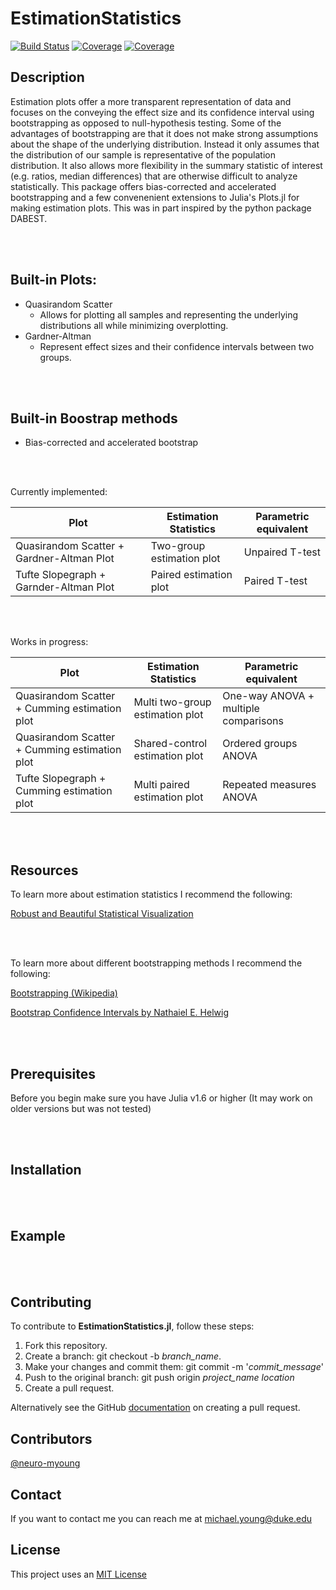 # EstimationStatistics

[![Build Status](https://ci.appveyor.com/api/projects/status/github/neuro-myoung/EstimationStatistics.jl?svg=true)](https://ci.appveyor.com/project/neuro-myoung/EstimationStatistics-jl)
[![Coverage](https://codecov.io/gh/neuro-myoung/EstimationStatistics.jl/branch/master/graph/badge.svg)](https://codecov.io/gh/neuro-myoung/EstimationStatistics.jl)
[![Coverage](https://coveralls.io/repos/github/neuro-myoung/EstimationStatistics.jl/badge.svg?branch=master)](https://coveralls.io/github/neuro-myoung/EstimationStatistics.jl?branch=master)


## Description
Estimation plots offer a more transparent representation of data and focuses on the conveying the effect size and its confidence interval using bootstrapping as opposed to null-hypothesis testing. Some of the advantages of bootstrapping are that it does not make strong assumptions about the shape of the underlying distribution. Instead it only assumes that the distribution of our sample is representative of the population distribution. It also allows more flexibility in the summary statistic of interest (e.g. ratios, median differences) that are otherwise difficult to analyze statistically. This package offers bias-corrected and accelerated bootstrapping and a few convenenient extensions to Julia's Plots.jl for making estimation plots. This was in part inspired by the python package DABEST. 

<br>
<br>

## Built-in Plots:

* Quasirandom Scatter
  * Allows for plotting all samples and representing the underlying distributions all while minimizing overplotting.
* Gardner-Altman
  * Represent effect sizes and their confidence intervals between two groups.

<br>
<br>

## Built-in Boostrap methods

* Bias-corrected and accelerated bootstrap

<br>
<br>

Currently implemented:

| Plot      | Estimation Statistics | Parametric equivalent |
| ----------- | ----------- | ---------- |
| Quasirandom Scatter + Gardner-Altman Plot | Two-group estimation plot |    Unpaired T-test    |
| Tufte Slopegraph + Garnder-Altman Plot | Paired estimation plot | Paired T-test        |

<br>
<br>

Works in progress:

| Plot      | Estimation Statistics | Parametric equivalent |
| ----------- | ----------- | ---------- |
| Quasirandom Scatter + Cumming estimation plot | Multi two-group estimation plot| One-way ANOVA + multiple comparisons |
| Quasirandom Scatter + Cumming estimation plot |   Shared-control estimation plot   |    Ordered groups ANOVA    |
| Tufte Slopegraph + Cumming estimation plot   |    Multi paired estimation plot   | Repeated measures ANOVA |

<br>
<br>

## Resources

To learn more about estimation statistics I recommend the following:

[Robust and Beautiful Statistical Visualization](https://acclab.github.io/DABEST-python-docs/robust-beautiful.html)

<br>
<br>

To learn more about different bootstrapping methods I recommend the following:

[Bootstrapping (Wikipedia)](https://en.wikipedia.org/wiki/Bootstrapping_(statistics))

[Bootstrap Confidence Intervals by Nathaiel E. Helwig](http://users.stat.umn.edu/~helwig/notes/bootci-Notes.pdf)

<br>
<br>

## Prerequisites

Before you begin make sure you have Julia v1.6 or higher (It may work on older versions but was not tested)

<br>
<br>

## Installation

<br>
<br>

## Example

<br>
<br>

## Contributing
To contribute to **EstimationStatistics.jl**, follow these steps:

1. Fork this repository.
2. Create a branch: git checkout -b *branch_name*.
3. Make your changes and commit them: git commit -m '*commit_message*'
4. Push to the original branch: git push origin *project_name* *location*
5. Create a pull request.

Alternatively see the GitHub [documentation](https://help.github.com/en/github/collaborating-with-issues-and-pull-requests/creating-a-pull-request) on creating a pull request.

## Contributors

[@neuro-myoung](https://github.com/neuro-myoung)

## Contact

If you want to contact me you can reach me at michael.young@duke.edu

## License
This project uses an [MIT License](https://opensource.org/licenses/MIT)